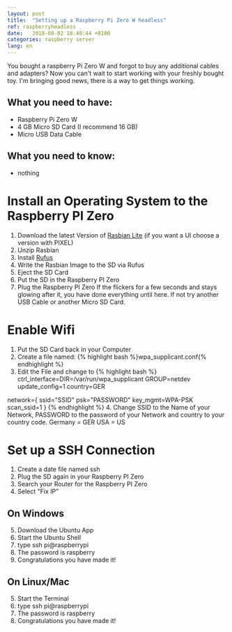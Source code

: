 ```yaml
---
layout: post
title:  "Setting up a Raspberry Pi Zero W headless"
ref: raspberryheadless
date:   2018-08-02 18:48:44 +0100
categories: raspberry server
lang: en
---
```

You bought a raspberry Pi Zero W and forgot to buy any additional cables and adapters? Now you can't wait to start working with your freshly bought toy. I'm bringing good news, there is a way to get things working.

## What you need to have:
- Raspberry Pi Zero W
- 4 GB Micro SD Card (I recommend 16 GB)
- Micro USB Data Cable

## What you need to know:
- nothing

# Install an Operating System to the Raspberry PI Zero
1. Download the latest Version of [Rasbian Lite](https://www.raspberrypi.org/downloads/raspbian/) (if you want a UI choose a version with PIXEL)
2. Unzip Rasbian
3. Install [Rufus](https://rufus.akeo.ie/)
4. Write the Rasbian Image to the SD via Rufus
5. Eject the SD Card
6. Put the SD in the Raspberry PI Zero
7. Plug the Raspberry PI Zero
If the flickers for a few seconds and stays glowing after it, you have done everything until here. If not try another USB Cable or another Micro SD Card.

# Enable Wifi
1. Put the SD Card back in your Computer
2. Create a file named: {% highlight bash %}wpa_supplicant.conf{% endhighlight %}
3. Edit the File and change to 
{% highlight bash %}
ctrl_interface=DIR=/var/run/wpa_supplicant GROUP=netdev
update_config=1
country=GER

network={
  ssid="SSID"
  psk="PASSWORD"
  key_mgmt=WPA-PSK
  scan_ssid=1
}
{% endhighlight %}
4. Change SSID to the Name of your Network, PASSWORD to the password of your Network and country to your country code. 
Germany = GER
USA = US

# Set up a SSH Connection
1. Create a date file named ssh
2. Plug the SD again in your Raspberry PI Zero
3. Search your Router for the Raspberry PI Zero
4. Select "Fix IP"

## On Windows
5. Download the Ubuntu App
6. Start the Ubuntu Shell
7. type ssh pi@raspberrypi
8. The password is raspberry
9. Congratulations you have made it!

## On Linux/Mac
5. Start the Terminal
6. type ssh pi@raspberrypi
7. The password is raspberry
8. Congratulations you have made it!